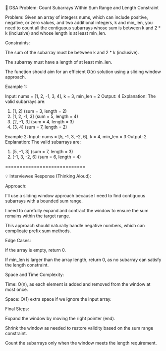 📌 DSA Problem: Count Subarrays Within Sum Range and Length Constraint

Problem:
Given an array of integers nums, which can include positive, negative, or zero values, and two additional integers, k and min_len, you need to count all the contiguous subarrays whose sum is between k and 2 * k (inclusive) and whose length is at least min_len.

Constraints:

The sum of the subarray must be between k and 2 * k (inclusive).

The subarray must have a length of at least min_len.

The function should aim for an efficient O(n) solution using a sliding window approach.

Example 1:

Input: nums = [1, 2, -1, 3, 4], k = 3, min_len = 2
Output: 4
Explanation:
The valid subarrays are:
1. [1, 2] (sum = 3, length = 2)
2. [1, 2, -1, 3] (sum = 5, length = 4)
3. [2, -1, 3] (sum = 4, length = 3)
4. [3, 4] (sum = 7, length = 2)

Example 2:
Input: nums = [5, -1, 3, -2, 6], k = 4, min_len = 3
Output: 2
Explanation:
The valid subarrays are:
1. [5, -1, 3] (sum = 7, length = 3)
2. [-1, 3, -2, 6] (sum = 6, length = 4)



============================


💡 Interviewee Response (Thinking Aloud):

Approach:

I'll use a sliding window approach because I need to find contiguous subarrays with a bounded sum range.

I need to carefully expand and contract the window to ensure the sum remains within the target range.

This approach should naturally handle negative numbers, which can complicate prefix sum methods.

Edge Cases:

If the array is empty, return 0.

If min_len is larger than the array length, return 0, as no subarray can satisfy the length constraint.

Space and Time Complexity:

Time: O(n), as each element is added and removed from the window at most once.

Space: O(1) extra space if we ignore the input array.

Final Steps:

Expand the window by moving the right pointer (end).

Shrink the window as needed to restore validity based on the sum range constraint.

Count the subarrays only when the window meets the length requirement.
